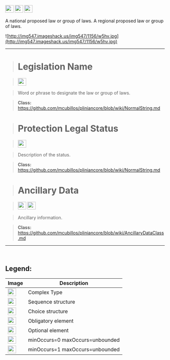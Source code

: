<img src='http://imageshack.us/a/img16/5397/multipleg.jpg' width='26' height='24' /> <img src='http://img6.imageshack.us/img6/1315/sequencej.jpg' width='26' height='24' />  <img src='http://img198.imageshack.us/img198/6134/unoinfinito.jpg' width='26' height='24' />

A national proposed law or group of laws. A regional proposed law or group of laws.

![http://img547.imageshack.us/img547/1156/w5hv.jpg](http://img547.imageshack.us/img547/1156/w5hv.jpg)




---

> # Legislation Name #

> <img src='http://img52.imageshack.us/img52/2777/elementkw.jpg' width='26' height='24' />

> Word or phrase to designate the law or group of laws.

> <b>Class:</b> https://github.com/mcubillos/pliniancore/blob/wiki/NormalString.md

> # Protection Legal Status #

> <img src='http://img585.imageshack.us/img585/4808/optional.jpg' width='26' height='24' />

> Description of the status.

> <b>Class:</b> https://github.com/mcubillos/pliniancore/blob/wiki/NormalString.md


> # Ancillary Data #

> <img src='http://imageshack.us/a/img16/5397/multipleg.jpg' width='26' height='24' /> <img src='http://img19.imageshack.us/img19/4356/infinitol.jpg' width='26' height='24' />

> Ancillary information.

> <b>Class:</b> https://github.com/mcubillos/pliniancore/blob/wiki/AncillaryDataClass.md


---


<br>
<h2><b>Legend:</b></h2>

<table><thead><th>Image</th><th>Description</th></thead><tbody>
<tr><td><img src='http://imageshack.us/a/img16/5397/multipleg.jpg' width='26' height='24' /></td><td>Complex Type</td></tr>
<tr><td><img src='http://img6.imageshack.us/img6/1315/sequencej.jpg' width='26' height='24' /></td><td>Sequence structure</td></tr>
<tr><td><img src='http://img266.imageshack.us/img266/2791/choice.jpg' width='26' height='24' /></td><td>Choice structure</td></tr>
<tr><td><img src='http://img52.imageshack.us/img52/2777/elementkw.jpg' width='26' height='24' /></td><td>Obligatory element</td></tr>
<tr><td><img src='http://img585.imageshack.us/img585/4808/optional.jpg' width='26' height='24' /></td><td>Optional element</td></tr>
<tr><td><img src='http://img19.imageshack.us/img19/4356/infinitol.jpg' width='26' height='24' /></td><td>minOccurs=0 maxOccurs=unbounded</td></tr>
<tr><td><img src='http://img198.imageshack.us/img198/6134/unoinfinito.jpg' width='26' height='24' /></td><td>minOccurs=1 maxOccurs=unbounded</td></tr>
